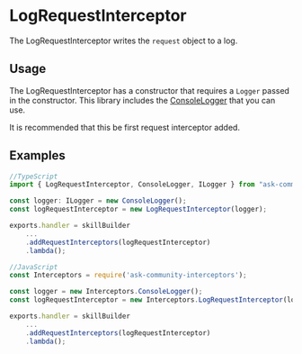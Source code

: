 # LogRequestInterceptor

The LogRequestInterceptor writes the `request` object to a log.  

## Usage

The LogRequestInterceptor has a constructor that requires a `Logger` passed in the constructor. This library includes the [ConsoleLogger](ConsoleLogger.md) that you can use. 

It is recommended that this be first request interceptor added.

## Examples

```ts
//TypeScript
import { LogRequestInterceptor, ConsoleLogger, ILogger } from "ask-community-interceptors";

const logger: ILogger = new ConsoleLogger();
const logRequestInterceptor = new LogRequestInterceptor(logger);

exports.handler = skillBuilder
    ...
    .addRequestInterceptors(logRequestInterceptor)
    .lambda();
```

```javascript
//JavaScript
const Interceptors = require('ask-community-interceptors');

const logger = new Interceptors.ConsoleLogger();
const logRequestInterceptor = new Interceptors.LogRequestInterceptor(logger);

exports.handler = skillBuilder
    ...
    .addRequestInterceptors(logRequestInterceptor)
    .lambda();
```